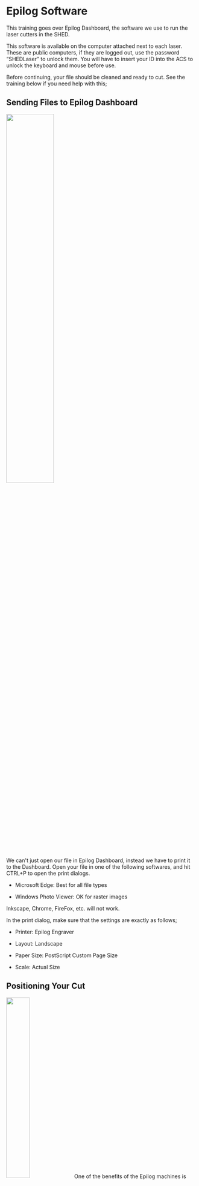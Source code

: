 # Epilog Software

This training goes over Epilog Dashboard, the software we use to run the laser cutters in the SHED. 

This software is available on the computer attached next to each laser. These are public computers, if they are logged out, use the password “SHEDLaser” to unlock them. You will have to insert your ID into the ACS to unlock the keyboard and mouse before use. 

Before continuing, your file should be cleaned and ready to cut. See the training below if you need help with this;

## Sending Files to Epilog Dashboard
<img src="..\assets\software\sending.webp" class="image-float-left" width=50%>

We can't just open our file in Epilog Dashboard, instead we have to print it to the Dashboard. Open your file in one of the following softwares, and hit CTRL+P to open the print dialogs.

* Microsoft Edge: Best for all file types

* Windows Photo Viewer: OK for raster images

Inkscape, Chrome, FireFox, etc. will not work.

In the print dialog, make sure that the settings are exactly as follows;

* Printer: Epilog Engraver

* Layout: Landscape

* Paper Size: PostScript Custom Page Size

* Scale: Actual Size

<p class = "clear-float"></p>

## Positioning Your Cut
<img src="..\assets\software\position.webp" class="image-float-left" width=35%>
One of the benefits of the Epilog machines is that they have a camera to help align your cut to the material.

You can position your file by clicking and dragging it. If you want to only cut some sections of the file, you can do so by dragging over the pink borders from the corners. Anything inside the pink zone will be ignored.

You can also delete or move independent parts of your file by ungrouping it. To do this, right-click and “Ungroup” to split the file.

**NOTE**: Camera position is accurate to within ¼" when the material is focused, and the accuracy changes as you get farther from the camera in the center of the bed.

<p class = "clear-float"></p>

## Left Menu: Modifying Your File
<img src="..\assets\software\modify.webp" class="image-float-left" width=15%>

On the left side of the screen is where most file manipulation tools are. These options only appear when you select a design. Otherwise, you will see options to move the boundary, turn off the video, or increase the contrast. Let's go through them;

1. Undo & Redo Buttons: Allows you to correct a mistake if you accidentally change something.

2. Mirror: These 2 buttons allow you to flip your design horizontally or vertically.

3. Origin Point: Sets the origin point that the coordinates for the design are based on.

4. X & Y Coordinates: Allows you to move a design to an absolute position on the bed, relative to the Origin. Useful for setting up repeat cuts in the same spot.

5. Length and Width: The most important settings. Change these to scale your design. 

    * If you set a known-value box around your design, enter the length and width of it here to adjust the scaling properly.

6. Ratio Lock: The chain icon next to them shows they are linked and will proportionally scale. Click the chain to unlink them. 

7. Angle: Used to rotate the design.

<p class = "clear-float"></p>

## Auto Focus
<img src="..\assets\software\process_2.webp" class="image-float-right" width=25%>
<img src="..\assets\software\process_1.webp" class="image-float-right" width=25%>
At the top is the “Auto Focus” menu. This has 3 options;

* Off: The machine assumes it is already focused. Use this if you manually or automatically focused on the material already. This is the recommended setting for Fusion Edge machines. 

* Plunger: The machine will auto-focus on the material before it starts cutting. The machine guesses where it is OK to focus.

* Thickness: The machine automatically focuses based on the thickness of the material set in the processes. Recommended for Fusion Pro machine. Make sure you set the thickness on all processes!

## Laser Processes
In the “Processes” section, we can see what the laser cutter is going to do, and with what settings. The order that items are listed in this menu are the order the laser will execute them. For instance, if we want the laser to engrave our design before cutting it out, we need to drag and arrange the engraving above the cutting.

By default, everything is grouped into a process called “Everything”. For jobs that have multiple settings (e.g. a cut and an engrave), we want to split this. Click the “Split by Color” button to split it into vectors and rasters, as well as by color. This will create a process named for each item.

If you want to combine multiple processes (e.g. engrave vector text and an image at the same time), you can select “Merge” on one of the processes and choose the other one to merge it with.

<p class = "clear-float"></p>

## Laser Process Settings
<img src="..\assets\software\import_2.webp" class="image-float-right" width=25%>
<img src="..\assets\software\import_1.webp" class="image-float-right" width=25%>

Once we have split, merged, and arranged the processes how we like, we can apply settings to them. Settings are already developed for many common materials, these can be imported by pressing the “Import Settings” icon in the top right corner.

The laser settings are split into 2 tabs; engrave (raster) and vector. Each of these tabs are then grouped by material. Select the settings you want, and click “Import” at the bottom to apply them. You will know it succeeded if the name of the process changes to the settings name.

Once you import settings, you can edit them. For instance, turning down the DPI will result in a faster engraving, or turning up the power & down the speed will make the engraving deeper. It is generally recommended to leave cut settings as-is. 

Once you apply settings, you will also be able to see the time estimate for each section. Worst-case, run time for a 1 sq ft engraving should be under 45 minutes. If your engraving seems like it is taking a lot longer than that, something may be wrong. 

If you do not find settings for your material, ask staff for help developing settings.

<p class = "clear-float"></p>



Once all the above steps are complete, you can hit the “Print” button at the bottom to send the file to the laser cutter. 